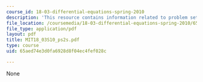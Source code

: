 ```yaml
---
course_id: 18-03-differential-equations-spring-2010
description: 'This resource contains information related to problem set 2. '
file_location: /coursemedia/18-03-differential-equations-spring-2010/65aed74e3d0fa6928d8f04ec4fef028c_MIT18_03S10_ps2s.pdf
file_type: application/pdf
layout: pdf
title: MIT18_03S10_ps2s.pdf
type: course
uid: 65aed74e3d0fa6928d8f04ec4fef028c

---
```

None